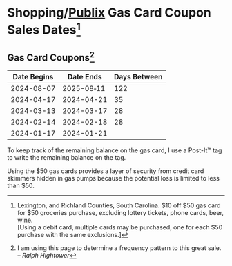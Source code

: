 # Shopping/[Publix](https://www/publix.com/) Gas Card Coupon Sales Dates[^11]

## Gas Card Coupons[^12]

| Date Begins | Date Ends | Days Between |
|---|---|---|
| 2024-08-07 | 2025-08‐11 | 122 |
| 2024-04-17 | 2024-04-21 | 35 |
| 2024-03-13 | 2024-03-17 | 28 |
| 2024-02-14 | 2024-02-18 | 28 |
| 2024-01-17 | 2024-01-21 |  |

To keep track of the remaining balance on the gas card, I use a Post-It™ tag to write the remaining balance on the tag.

Using the $50 gas cards provides a layer of security from credit card skimmers hidden in gas pumps because the potential loss is limited to less than $50.

[^11]: Lexington, and Richland Counties, South Carolina. \$10 off \$50 gas card for \$50 groceries purchase, excluding lottery tickets, phone cards, beer, wine.<br />[Using a debit card, multiple cards may be purchased, one for each $50 purchase with the same exclusions.]
[^12]: I am using this page to determine a frequency pattern to this great sale. – *Ralph Hightower*
